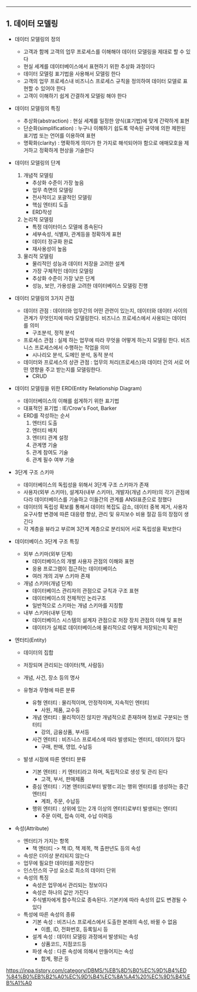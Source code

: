 --- 
## 1. 데이터 모델링
- 데이터 모델링의 정의
	- 고객과 함께 고객의 업무 프로세스를 이해해야 데이터 모델링을 제대로 할 수 있다
	- 현실 세계를 데이터베이스에서 표현하기 위한 추상화 과정이다
	- 데이터 모델링 표기법을 사용해서 모델링 한다
	- 고객의 업무 프로세스내 비즈니스 프로세스 규칙을 정의하여 데이터 모델로 표현할 수 있어야 한다
	- 고객이 이해하기 쉽게 간결하게 모델링 해야 한다
	
- 데이터 모델링의 특징
	- 추상화(abstraction) : 현실 세계를 일정한 양식(표기법)에 맞게 간략하게 표현
	- 단순화(simplification) : 누구나 이해하기 쉽도록 약속된 규약에 의한 제한된 표기법 또는 언어를 이용하여 표현
	- 명확화(clarity) : 명확하게 의미가 한 가지로 해석되어야 함으로 애매모호을 제거하고 정확하게 현상을 기술한다
	
- 데이터 모델링의 단계
	1. 개념적 모델링
		- 추상화 수준이 가장 높음
		- 업무 측면의 모델링
		- 전사적이고 포괄적인 모델링
		- 핵심 엔터티 도출
		- ERD작성
	2. 논리적 모델링
		- 특정 데이터이스 모델에 종속된다
		- 세부속성, 식별자, 관계등을 정확하게 표현
		- 데이터 정규화 완료
		- 재사용성이 높음
	3. 물리적 모델링
		- 물리적인 성능과 데이터 저장을 고려한 설계
		- 가장 구체적인 데이터 모델링
		- 추상화 수준이 가장 낮은 단계
		- 성능, 보안, 가용성을 고려한 데이터베이스 모델링 진행

- 데이터 모델링의 3가지 관점
	- 데이터 관점 : 데이터와 업무간의 어떤 관련이 있는지, 데이터와 데이터 사이의 관계가 무엇인지에 따라 모델링한다. 비즈니스 프로세스에서 사용되는 데이터를 의미
		- 구조분석, 정적 분석
	- 프로세스 관점 : 실제 하는 업무에 따라 무엇을 어떻게 하는지 모델링 한다. 비즈니스 프로세스에서 수행하는 작업을 의미
		- 시나리오 분석, 도메인 분석, 동적 분석
	- 데이터와 프로세스의 상관 관점 : 업무의 처리(프로세스)와 데이터 간의 서로 어떤 영향을 주고 받는지를 모델링한다. 
		- CRUD

- 데이터 모델링을 위한 ERD(Entity Relationship Diagram)
	- 데이터베이스의 이해를 쉽게하기 위한 표기법
	- 대표적인 표기법 : IE/Crow's Foot, Barker
	- ERD를 작성하는 순서
		1. 엔터티 도출
		2. 엔터티 배치
		3. 엔터티 관계 설정
		4. 관계명 기술
		5. 관계 참여도 기술
		6. 관계 필수 여부 기술

- 3단계 구조 스키마
	- 데이터베이스의 독립성을 위해서 3단계 구조 스키마가 존재
	- 사용자(외부 스키마), 설계자(내부 스키마), 개발자(개념 스키마)의 각기 관점에 다라 데이터베이스를 기술하고 이들간의 관계를 ANSI표준으로 정했다
	- 데이터의 독립성 확보를 통해서 데이터 복잡도 감소, 데이터 중복 제거, 사용자 요구사항 변경에 따른 대응령 향상, 관리 및 유지보수 비용 절감 등의 장점이 생긴다
	- 각 계층을 뷰라고 부르며 3간계 계층으로 분리되어 서로 독립성을 확보한다

- 데이터베이스 3단계 구조 특징
	- 외부 스키마(외부 단계)
		- 데이터베이스의 개별 사용자 관점의 이해와 표현
		- 응용 프로그램이 접근하는 데이터베이스
		- 여러 개의 괴부 스키마 존재
	- 개념 스키마(개념 단계)
		- 데이터베이스 관리자의 관점으로 규칙과 구조 표현
		- 데이터베이스의 전체적인 논리구조
		- 일반적으로 스키마는 개념 스키마를 지칭함
	- 내부 스키마(내부 단계)
		- 데이터베이스 시스템의 설계자 관점으로 저장 장치 관점의 이해 및 표현
		- 데이터가 실제로 데이터베이스에 물리적으로 어떻게 저장되는지 확인

- 엔터티(Entity)
	- 데이터의 집합
	- 저장되며 관리되는 데이터(책, 사람등)
	- 개념, 사건, 장소 등의 명사
	
	- 유형과 무형에 따른 분류
		- 유형 엔터티 : 물리적이며, 안정적이며, 지속적인 엔터티
			- 사원, 제품, 교수등
		- 개념 엔터티 : 물리적이진 않지만 개념적으로 존재하며 정보로 구분되는 엔터티
			- 강의, 금융상품, 부서등
		- 사건 엔터티 : 비즈니스 프로세스에 따라 발생되는 엔터티, 데이터가 많다
			- 구매, 판매, 영업, 수납등
	- 발생 시점에 따른 엔터티 분류
		- 기본 엔터티 : 키 엔터티라고 하며, 독립적으로 생성 및 관리 된다
			- 고객, 부서, 판매제품
		- 중심 엔터티 : 기본 엔터티로부터 발행ㄷ괴는 행위 엔터티를 생성하는 중간 엔터티
			- 계좌, 주문, 수납등
		- 행위 엔터티 : 상위에 있는 2개 이상의 엔터티로부터 발생되는 엔터티
			- 주문 이력, 접속 이력, 수납 이력등

- 속성(Attribute)
	- 엔터티가 가지는 항목
		- 책 엔터티 -> 책 ID, 책 제목, 책 출판년도 등의 속성
	- 속성은 더이상 분리되지 않는다
	- 업무에 필요한 데이터를 저장한다
	- 인스턴스의 구성 요소로 최소의 데이터 단위
	- 속성의 특징
		- 속성은 업무에서 관리되는 정보이다
		- 속성은 하나의 값만 가진다
		- 주식별자에게 함수적으로 종속된다. 기본키에 따라 속성의 값도 변경될 수 있다
	- 특성에 따른 속성의 종류
		- 기본 속성 : 비즈니스 프로세스에서 도출한 본래의 속성, 바뀔 수 없음
			- 이름, ID, 전화번호, 등록일시 등
		- 설계 속성 : 데이터 모델링 과정에서 발생되는 속성
			- 상품코드, 지점코드등
		- 파생 속성 : 다른 속성에 의해서 만들어지는 속성
			- 합계, 평균 등

https://inpa.tistory.com/category/DBMS/%EB%8D%B0%EC%9D%B4%ED%84%B0%EB%B2%A0%EC%9D%B4%EC%8A%A4%20%EC%9D%B4%EB%A1%A0